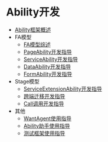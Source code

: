 # Ability开发
 - [Ability框架概述](ability-brief.md)
 - FA模型
   - [FA模型综述](fa-brief.md)
   - [PageAbility开发指导](fa-pageability.md)
   - [ServiceAbility开发指导](fa-serviceability.md)
   - [DataAbility开发指导](fa-dataability.md)
   - [FormAbility开发指导](fa-formability.md)
 - Stage模型
   - [ServiceExtensionAbility开发指导](stage-serviceextension.md)
   - [跨端迁移开发指导](stage-ability-continuation.md)
   - [Call调用开发指导](stage-call.md)
 - 其他
   - [WantAgent使用指导](wantagent.md)
   - [Ability助手使用指导](ability-assistant-guidelines.md)
   - [测试框架使用指导](ability-delegator.md)